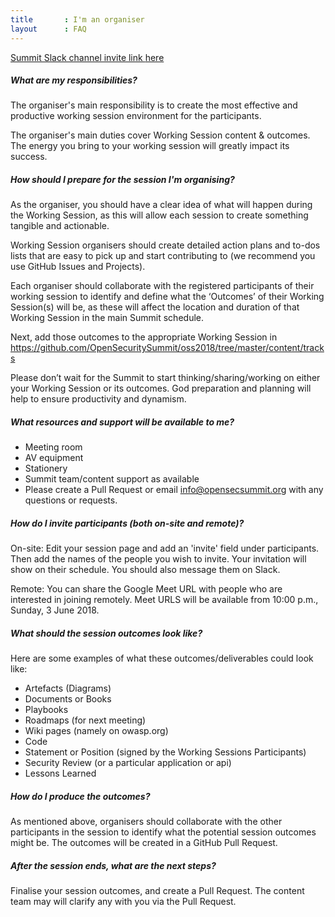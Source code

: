 ```yaml
---
title       : I'm an organiser
layout      : FAQ
---
```

   <a href="https://join.slack.com/t/os-summit/shared_invite/enQtMzY4NTk4MzYxNDExLTZjMDFlNDc5YTBkNDU1ZWM5NjM2MDNlZjI0Njc5MDc1NDljOGZjMjliYzNkOTA3OWEyMzczMzI2MjgyYzZlMzc" class="remote_participant"> Summit Slack channel invite link <span>here</span></a>
   
##### What are my responsibilities?
The organiser's main responsibility is to create the most effective and productive working session environment for the participants.

The organiser's main duties cover Working Session content & outcomes. The energy you bring to your working session will greatly impact its success.
  
##### How should I prepare for the session I'm organising?
As the organiser, you should have a clear idea of what will happen during the Working Session, as this will allow each session to create something tangible and actionable.

Working Session organisers should create detailed action plans and to-dos lists that are easy to pick up and start contributing to (we recommend you use GitHub Issues and Projects).

Each organiser should collaborate with the registered participants of their working session to identify and define what the ‘Outcomes’ of their Working Session(s) will be, as these will affect the location and duration of that Working Session in the main Summit schedule.

Next, add those outcomes to the appropriate Working Session in https://github.com/OpenSecuritySummit/oss2018/tree/master/content/tracks

Please don’t wait for the Summit to start thinking/sharing/working on either your Working Session or its outcomes. God preparation and planning will help to ensure productivity and dynamism.
  
##### What resources and support will be available to me?
* Meeting room
* AV equipment
* Stationery
* Summit team/content support as available
* Please create a Pull Request or email info@opensecsummit.org with any questions or requests.
  
##### How do I invite participants (both on-site and remote)?
On-site: Edit your session page and add an 'invite' field under participants. Then add the names of the people you wish to invite. Your invitation will show on their schedule. You should also message them on Slack.

Remote: You can share the Google Meet URL with people who are interested in joining remotely.
Meet URLS will be available from 10:00 p.m., Sunday, 3 June 2018.
  
##### What should the session outcomes look like?
Here are some examples of what these outcomes/deliverables could look like:

* Artefacts (Diagrams)
* Documents or Books
* Playbooks
* Roadmaps (for next meeting)
* Wiki pages (namely on owasp.org)
* Code
* Statement or Position (signed by the Working Sessions Participants)
* Security Review (or a particular application or api)
* Lessons Learned
  
##### How do I produce the outcomes?

As mentioned above, organisers should collaborate with the other participants in the session to identify what the potential session outcomes might be. The outcomes will be created in a GitHub Pull Request.

##### After the session ends, what are the next steps?
Finalise your session outcomes, and create a Pull Request. The content team may will clarify any with you via the Pull Request.
  

